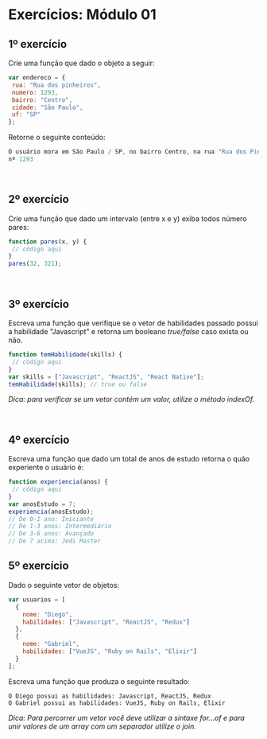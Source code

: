 # Exercícios: Módulo 01

## 1º exercício

Crie uma função que dado o objeto a seguir:

```js
var endereco = {
 rua: "Rua dos pinheiros",
 numero: 1293,
 bairro: "Centro",
 cidade: "São Paulo",
 uf: "SP"
};
```

Retorne o seguinte conteúdo:

```js
O usuário mora em São Paulo / SP, no bairro Centro, na rua "Rua dos Pinheiros" com
nº 1293
```

<br>

## 2º exercício

Crie uma função que dado um intervalo (entre x e y) exiba todos número pares:

```js
function pares(x, y) {
 // código aqui
}
pares(32, 321);
```

<br>

## 3º exercício

Escreva uma função que verifique se o vetor de habilidades passado possui a habilidade "Javascript"
e retorna um booleano _true/false_ caso exista ou não.

```js
function temHabilidade(skills) {
 // código aqui
}
var skills = ["Javascript", "ReactJS", "React Native"];
temHabilidade(skills); // true ou false
```

_Dica: para verificar se um vetor contém um valor, utilize o método indexOf._

<br>

## 4º exercício

Escreva uma função que dado um total de anos de estudo retorna o quão experiente o usuário é:

```js
function experiencia(anos) {
 // código aqui
}
var anosEstudo = 7;
experiencia(anosEstudo);
// De 0-1 ano: Iniciante
// De 1-3 anos: Intermediário
// De 3-6 anos: Avançado
// De 7 acima: Jedi Master
```

## 5º exercício

Dado o seguinte vetor de objetos:

```js
var usuarios = [
  {
    nome: "Diego",
    habilidades: ["Javascript", "ReactJS", "Redux"]
  },
  {
    nome: "Gabriel",
    habilidades: ["VueJS", "Ruby on Rails", "Elixir"]
  }
];
```

Escreva uma função que produza o seguinte resultado:
```log
O Diego possui as habilidades: Javascript, ReactJS, Redux
O Gabriel possui as habilidades: VueJS, Ruby on Rails, Elixir
```


_Dica: Para percorrer um vetor você deve utilizar a sintaxe for...of e para unir valores de um array
com um separador utilize o join._